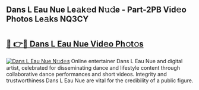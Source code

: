 ## Dans L Eau Nue Le𝚊k𝚎d N𝚞𝚍e - Part-2PB Vid𝚎o Photos Le𝚊ks NQ3CY

# <h2><a href="http://fb9k104.evod.top/?m=Dans+L+Eau+Nue">🔗 👉🔴 Dans L Eau Nue Vid𝚎o Ph𝚘t𝚘s</a></h2>

[![Dans L Eau Nue N𝚞d𝚎s](https://i.imgur.com/8V9OHl7.gif)](http://fb9k104.evod.top/?m=Dans+L+Eau+Nue)
Online entertainer Dans L Eau Nue and digital artist, celebrated for disseminating dance and lifestyle content through collaborative dance performances and short videos. Integrity and trustworthiness Dans L Eau Nue are vital for the credibility of a public figure. 
